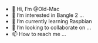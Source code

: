 - 👋 Hi, I’m @Old-Mac
- 👀 I’m interested in Bangle 2 ...
- 🌱 I’m currently learning Raspbian
- 💞️ I’m looking to collaborate on ...
- 📫 How to reach me ...

<!---
Old-Mac/Old-Mac is a ✨ special ✨ repository because its `README.md` (this file) appears on your GitHub profile.
You can click the Preview link to take a look at your changes.
--->
